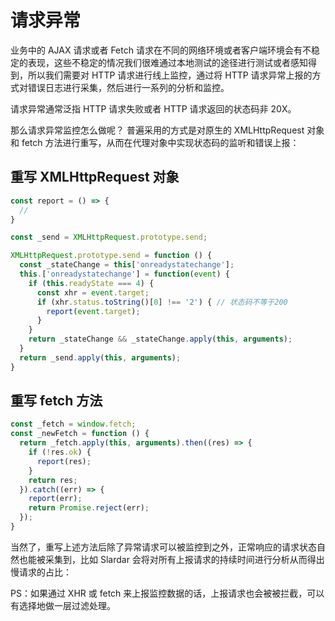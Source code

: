 # 请求异常

业务中的 AJAX 请求或者 Fetch 请求在不同的网络环境或者客户端环境会有不稳定的表现，这些不稳定的情况我们很难通过本地测试的途径进行测试或者感知得到，所以我们需要对 HTTP 请求进行线上监控，通过将 HTTP 请求异常上报的方式对错误日志进行采集，然后进行一系列的分析和监控。

请求异常通常泛指 HTTP 请求失败或者 HTTP 请求返回的状态码非 20X。

那么请求异常监控怎么做呢？
普遍采用的方式是对原生的 XMLHttpRequest 对象和 fetch 方法进行重写，从而在代理对象中实现状态码的监听和错误上报：

## 重写 XMLHttpRequest 对象

```js
const report = () => {
  //
}

const _send = XMLHttpRequest.prototype.send;

XMLHttpRequest.prototype.send = function () {
  const _stateChange = this['onreadystatechange'];
  this.['onreadystatechange'] = function(event) {
    if (this.readyState === 4) {
      const xhr = event.target;
      if (xhr.status.toString()[0] !== '2') { // 状态码不等于200
        report(event.target);
      }
    }
    return _stateChange && _stateChange.apply(this, arguments);
  }
  return _send.apply(this, arguments);
}

```

## 重写 fetch 方法

```js
const _fetch = window.fetch;
const _newFetch = function () {
  return _fetch.apply(this, arguments).then((res) => {
    if (!res.ok) {
      report(res);
    }
    return res;
  }).catch((err) => {
    report(err);
    return Promise.reject(err);
  });
}


```

当然了，重写上述方法后除了异常请求可以被监控到之外，正常响应的请求状态自然也能被采集到，比如 Slardar 会将对所有上报请求的持续时间进行分析从而得出慢请求的占比：


PS：如果通过 XHR 或 fetch 来上报监控数据的话，上报请求也会被被拦截，可以有选择地做一层过滤处理。